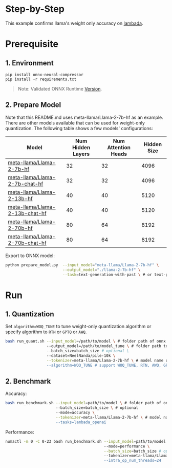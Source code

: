 Step-by-Step
============

This example confirms llama's weight only accuracy on [lambada](https://huggingface.co/datasets/lambada).

# Prerequisite

## 1. Environment
```shell
pip install onnx-neural-compressor
pip install -r requirements.txt
```
> Note: Validated ONNX Runtime [Version](/docs/installation_guide.md#validated-software-environment).

## 2. Prepare Model

Note that this README.md uses meta-llama/Llama-2-7b-hf as an example. There are other models available that can be used for weight-only quantization. The following table shows a few models' configurations:

| Model | Num Hidden Layers| Num Attention Heads | Hidden Size |
| --- | --- | --- | --- |
| [meta-llama/Llama-2-7b-hf](https://huggingface.co/meta-llama/Llama-2-7b-hf) | 32 | 32 | 4096 |
| [meta-llama/Llama-2-7b-chat-hf](https://huggingface.co/meta-llama/Llama-2-7b-chat-hf) | 32 | 32 | 4096 |
| [meta-llama/Llama-2-13b-hf](https://huggingface.co/meta-llama/Llama-2-13b-hf) | 40 | 40 | 5120 |
| [meta-llama/Llama-2-13b-chat-hf](https://huggingface.co/meta-llama/Llama-2-13b-chat-hf) | 40 | 40 | 5120 |
| [meta-llama/Llama-2-70b-hf](https://huggingface.co/meta-llama/Llama-2-70b-hf) | 80 | 64 | 8192 |
| [meta-llama/Llama-2-70b-chat-hf](https://huggingface.co/meta-llama/Llama-2-70b-chat-hf) | 80 | 64 | 8192 |

Export to ONNX model:
```bash
python prepare_model.py  --input_model="meta-llama/Llama-2-7b-hf" \
                         --output_model="./llama-2-7b-hf" \
                         --task=text-generation-with-past \ # or text-generation
```

# Run

## 1. Quantization

Set `algorithm=WOQ_TUNE` to tune weight-only quantization algorithm or specify algorithm to `RTN` or `GPTQ` or `AWQ`.

```bash
bash run_quant.sh --input_model=/path/to/model \ # folder path of onnx model
                  --output_model=/path/to/model_tune \ # folder path to save onnx model
                  --batch_size=batch_size # optional \
                  --dataset=NeelNanda/pile-10k \
                  --tokenizer=meta-llama/Llama-2-7b-hf \ # model name or folder path containing all relevant files for model's tokenizer
                  --algorithm=WOQ_TUNE # support WOQ_TUNE, RTN, AWQ, GPTQ
```

## 2. Benchmark

Accuracy:

```bash
bash run_benchmark.sh --input_model=path/to/model \ # folder path of onnx model
                      --batch_size=batch_size \ # optional 
                      --mode=accuracy \
                      --tokenizer=meta-llama/Llama-2-7b-hf \ # model name or folder path containing all relevant files for model's tokenizer
                      --tasks=lambada_openai
```

Performance:
```bash
numactl -m 0 -C 0-23 bash run_benchmark.sh --input_model=path/to/model \ # folder path of onnx model
                                           --mode=performance \
                                           --batch_size=batch_size # optional \
                                           --tokenizer=meta-llama/Llama-2-7b-hf \ # model name or folder path containing all relevant files for model's tokenizer
                                           --intra_op_num_threads=24

```
